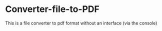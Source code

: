 # Converter-file-to-PDF

This is a file converter to pdf format without an interface (via the console)
